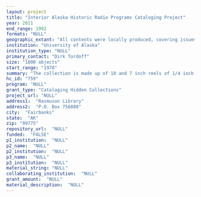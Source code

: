 ```yaml
--- 
layout: project 
title: "Interior Alaska Historic Radio Programs Cataloging Project"
year: 2011
end_range: 1992
formats: "NULL"
geographic_extant: "All contents were locally produced, covering issues pertinent to the Circumpolar North and Alaska."
institution: "University of Alaska"
institution_type: "NULL"
primary_contact: "Dirk Tordoff"
size: "1800 objects"
start_range: "1978"
summary: "The collection is made up of 10 and 7 inch reels of 1/4 inch magnetic audio tape recorded at KUAC Public Broadcast radio station at the University of Alaska Fairbanks. The tapes are from weekly radio series covering various topics of cultural and local significance. The major series are: Chinook which dealt with Alaska Native issues through the era of implementation of the Alaska Native Claims Settlement Act. The series includes interviews with important Native leaders, traditional music, and Elders conferences. Conversations was an in-depth interview program covering a diverse range of guests and topics including: national to local politicians, artists, musicians, authors, and eclectic people from homesteaders to dog-mushers. Northern Storyteller featured readings of northern themed books aimed at younger audience members in the K-8 range. It included materials written throughout the Circumpolar North often featuring authors reading their own works. KUAC news master tapes were compiled daily and included state, regional, and local news. The collection also contains locally produced one-off programs of local musicians, an a locally produced variety program."
hc_id: "759"
program: "NULL"
grant_type: "Cataloging Hidden Collections"
project_url: "NULL"
address1:  "Rasmuson Library"
address2:  "P.O. Box 756808"
city:  "Fairbanks"
state:  "AK"
zip: "99775"
repository_url:  "NULL"
funded:  "FALSE"
p1_institution:  "NULL"
p2_name:  "NULL"
p2_institution:  "NULL"
p3_name:  "NULL"
p3_institution:  "NULL"
material_string: "NULL"
collaborating_institution:  "NULL"
grant_amount:  "NULL"
material_description:  "NULL"
---
```

